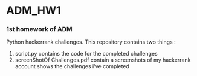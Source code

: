 # ADM_HW1



### 1st homework of ADM
Python hackerrank challenges. 
This  repository contains two things :


1. script.py contains the code for the completed challenges 
2. screenShotOf Challenges.pdf contain a screenshots of my hackerrank account shows the challenges i've completed 

